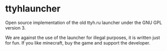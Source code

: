 ttyhlauncher
============

Open source implementation of the old ttyh.ru launcher under the GNU GPL version 3.

We are against the use of the launcher for illegal purposes, it is written just for fun. If you like minecraft, buy the game and support the developer.
